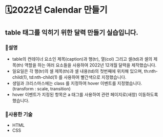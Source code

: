 # 🗓2022년 Calendar 만들기
## table 태그를 익히기 위한 달력 만들기 실습입니다.

### 📍설명
- table의 컨테이너 요소인 제목(caption)과 행(tr), 열(col) 그리고 셀(td)과 셀의 제목(th) 역할을 하는 여러 요소들을 사용하여 2022년 12개월 달력을 제작했습니다.
- 일요일은 각 행(tr)의 셀 제목(th)과 셀 내용(td)의 첫번째에 위치해 있으며, th:nth-child(1), td:nth-child(1) 를 사용하여 빨간색으로 지정했습니다.
- 생일과 크리스마스에는 class 를 지정하여 hover 이벤트를 지정했습니다.(transform : scale, transition)
- hover 이벤트가 지정된 항목은 a 태그를 사용하여 관련 페이지로(새창) 이동하도록 했습니다.

### 📍사용한 기술
- HTML
- CSS
